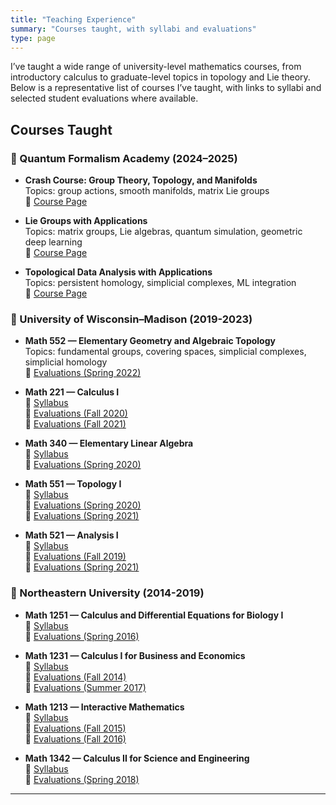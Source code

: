 ```yaml
---
title: "Teaching Experience"
summary: "Courses taught, with syllabi and evaluations"
type: page
---
```

I’ve taught a wide range of university-level mathematics courses, from introductory calculus to graduate-level topics in topology and Lie theory. Below is a representative list of courses I’ve taught, with links to syllabi and selected student evaluations where available.

## Courses Taught

### 📘 Quantum Formalism Academy (2024–2025)

- **Crash Course: Group Theory, Topology, and Manifolds**  
  Topics: group actions, smooth manifolds, matrix Lie groups  
  📄 [Course Page](https://quantumformalism.academy/crash-course-on-groups-topology-manifolds)

- **Lie Groups with Applications**  
  Topics: matrix groups, Lie algebras, quantum simulation, geometric deep learning  
  📄 [Course Page](https://quantumformalism.academy/lie-groups-with-applications)

- **Topological Data Analysis with Applications**  
  Topics: persistent homology, simplicial complexes, ML integration  
  📄 [Course Page](https://quantumformalism.academy/topological-data-analysis-with-applications)

### 📘 University of Wisconsin–Madison (2019-2023)

- **Math 552 — Elementary Geometry and Algebraic Topology**  
  Topics: fundamental groups, covering spaces, simplicial complexes, simplicial homology  
  💬 [Evaluations (Spring 2022)](/static/uploads/survey_results_aggregate_20220711_1745.pdf)

- **Math 221 — Calculus I**  
  📄 [Syllabus](/static/uploads/221-hepler-f20.pdf)  
  💬 [Evaluations (Fall 2020)](/static/uploads/survey_results_aggregate_20210630_1337.pdf)  
  💬 [Evaluations (Fall 2021)](/static/uploads/survey_results_aggregate_20220711_1744.pdf)

- **Math 340 — Elementary Linear Algebra**  
  📄 [Syllabus](/static/uploads/340-hepler_spring2020.pdf)  
  💬 [Evaluations (Spring 2020)](/static/uploads/survey_results_aggregate_20200515_0758.pdf)

- **Math 551 — Topology I**  
  📄 [Syllabus](/static/uploads/551_hepler_spring20.docx)  
  💬 [Evaluations (Spring 2020)](/static/uploads/survey_results_aggregate_20200525_1115.pdf)  
  💬 [Evaluations (Spring 2021)](/static/uploads/math551_spring2021_courseevals.pdf)

- **Math 521 — Analysis I**  
  📄 [Syllabus](/static/uploads/521_hepler_fall19.pdf)  
  💬 [Evaluations (Fall 2019)](/static/uploads/survey_results_aggregate_20200525_1119.pdf)  
  💬 [Evaluations (Spring 2021)](/static/uploads/math521_spring2021_courseevaluations.pdf)

### 📘 Northeastern University (2014-2019)

- **Math 1251 — Calculus and Differential Equations for Biology I**  
  📄 [Syllabus](/static/uploads/1251syllabus.pdf)  
  💬 [Evaluations (Spring 2016)](/static/uploads/studentevalspring2016math1251.pdf)

- **Math 1231 — Calculus I for Business and Economics**  
  📄 [Syllabus](/static/uploads/1231syllabus.pdf)  
  💬 [Evaluations (Fall 2014)](/static/uploads/studentevalfall2014math1231.pdf)  
  💬 [Evaluations (Summer 2017)](/static/uploads/summer2017math1231.pdf)

- **Math 1213 — Interactive Mathematics**  
  📄 [Syllabus](/static/uploads/1213syllabus.pdf)  
  💬 [Evaluations (Fall 2015)](/static/uploads/studentevalfall2015math1213.pdf)  
  💬 [Evaluations (Fall 2016)](/static/uploads/studentevalfall2016math1213.pdf)

- **Math 1342 — Calculus II for Science and Engineering**  
  📄 [Syllabus](/static/uploads/1342-syllabus-spring-2018-hepler.pdf)  
  💬 [Evaluations (Spring 2018)](/static/uploads/math1342spring18evals.pdf)
---